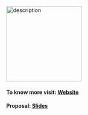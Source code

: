 <picture>
  <source srcset="https://github.com/user-attachments/assets/32f0cd5f-9774-4af8-84b6-746ff03f74de" media="(prefers-color-scheme: dark)" style="filter: invert(1);" />
  <img src="https://github.com/user-attachments/assets/b350c464-6b9e-4d93-babc-2914f6a34e3b" alt="description" width="200" align="center" style="filter: invert(0);" />
</picture>


#### To know more visit:  [Website](https://codesourcerer.webflow.io/)

#### Proposal: [Slides](https://docs.google.com/presentation/d/1bkRmrLHOkwKDrVaksg7pQV5RSit0jxG1Tvpl_AGFNko/edit?usp=sharing)